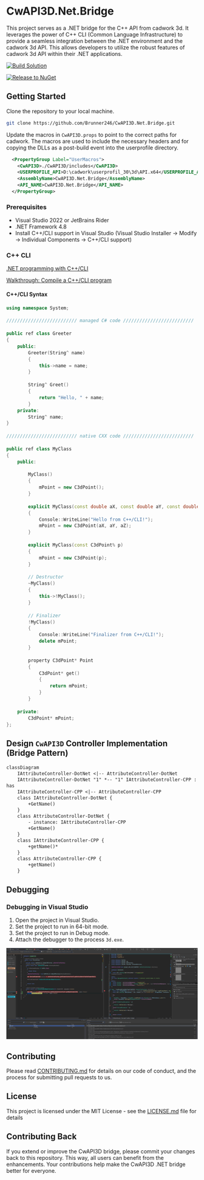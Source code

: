 # CwAPI3D.Net.Bridge

This project serves as a .NET bridge for the C++ API from cadwork 3d. It leverages the power of C++ CLI (Common Language Infrastructure) to provide a seamless integration between the .NET environment and the cadwork 3d API. This allows developers to utilize the robust features of cadwork 3d API within their .NET applications.

[![Build Solution](https://github.com/Brunner246/CwAPI3D_CSharp/actions/workflows/build.yml/badge.svg)](https://github.com/Brunner246/CwAPI3D_CSharp/actions/workflows/build.yml)

[![Release to NuGet](https://github.com/Brunner246/CwAPI3D.Net.Bridge/actions/workflows/release.yml/badge.svg)](https://github.com/Brunner246/CwAPI3D.Net.Bridge/actions/workflows/release.yml)

## Getting Started

Clone the repository to your local machine.

```bash
git clone https://github.com/Brunner246/CwAPI3D.Net.Bridge.git
```

Update the macros in `CwAPI3D.props` to point to the correct paths for cadwork. The macros are used to include the necessary headers and for copying the DLLs as a post-build event into the userprofile directory.

```xml
  <PropertyGroup Label="UserMacros">
    <CwAPI3D>./CwAPI3D/includes</CwAPI3D>
    <USERPROFILE_API>D:\cadwork\userprofil_30\3d\API.x64</USERPROFILE_API>
    <AssemblyName>CwAPI3D.Net.Bridge</AssemblyName>
    <API_NAME>CwAPI3D.Net.Bridge</API_NAME>
  </PropertyGroup>
```

### Prerequisites

- Visual Studio 2022 or JetBrains Rider
- .NET Framework 4.8
- Install C++/CLI support in Visual Studio (Visual Studio Installer -> Modify -> Individual Components -> C++/CLI support)

### C++ CLI 
[.NET programming with C++/CLI](https://learn.microsoft.com/en-us/cpp/dotnet/dotnet-programming-with-cpp-cli-visual-cpp?view=msvc-170)

[Walkthrough: Compile a C++/CLI program](https://learn.microsoft.com/en-us/cpp/dotnet/walkthrough-compiling-a-cpp-program-that-targets-the-clr-in-visual-studio?view=msvc-170)

#### C++/CLI Syntax

```cpp
using namespace System;

////////////////////////// managed C# code //////////////////////////

public ref class Greeter
{
    public:
        Greeter(String^ name)
        {
            this->name = name;
        }

        String^ Greet()
        {
            return "Hello, " + name;
        }
    private:
        String^ name;
}

////////////////////////// native CXX code //////////////////////////

public ref class MyClass
{
    public:

        MyClass()
        {
            mPoint = new C3dPoint();
        }

        explicit MyClass(const double aX, const double aY, const double aZ)
        {
            Console::WriteLine("Hello from C++/CLI!");
            mPoint = new C3dPoint(aX, aY, aZ);
        }
        
        explicit MyClass(const C3dPoint% p)
        {
            mPoint = new C3dPoint(p);
        }

        // Destructor
        ~MyClass()
        {
            this->!MyClass();
        }

        // Finalizer
        !MyClass()
        {
            Console::WriteLine("Finalizer from C++/CLI!");
            delete mPoint;
        }

        property C3dPoint* Point
        {
            C3dPoint* get()
            {
                return mPoint;
            }
        }

    private:
        C3dPoint* mPoint;
};
```

## Design `CwAPI3D` Controller Implementation (Bridge Pattern)  

```mermaid
classDiagram
    IAttributeController-DotNet <|-- AttributeController-DotNet
    IAttributeController-DotNet "1" *-- "1" IAttributeController-CPP : has
    IAttributeController-CPP <|-- AttributeController-CPP
    class IAttributeController-DotNet {
        +GetName()
    }
    class AttributeController-DotNet {
        - instance: IAttributeController-CPP
        +GetName()
    }
    class IAttributeController-CPP {
        +getName()*
    }
    class AttributeController-CPP {
        +getName()
    }

```

## Debugging

### Debugging in Visual Studio

1. Open the project in Visual Studio.
2. Set the project to run in 64-bit mode.
3. Set the project to run in Debug mode.
4. Attach the debugger to the process `3d.exe`.

![img.png](public/debugging.png)



## Contributing

Please read [CONTRIBUTING.md](CONTRIBUTING.md) for details on our code of conduct, and the process for submitting pull requests to us.

## License

This project is licensed under the MIT License - see the [LICENSE.md](LICENSE.md) file for details

## Contributing Back

If you extend or improve the CwAPI3D bridge, please commit your changes back to this repository. This way, all users can benefit from the enhancements. Your contributions help make the CwAPI3D .NET bridge better for everyone.
